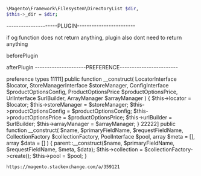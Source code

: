 ```sh
\Magento\Framework\Filesystem\DirectoryList $dir,
$this->_dir = $dir;
```

---------------------PLUGIN------------------------

if og function does not return anything, plugin also dont need to return anything

beforePlugin


afterPlugin
---------------------PREFERENCE------------------------

preference types
11111]
    public function __construct(
        LocatorInterface $locator,
        StoreManagerInterface $storeManager,
        ConfigInterface $productOptionsConfig,
        ProductOptionsPrice $productOptionsPrice,
        UrlInterface $urlBuilder,
        ArrayManager $arrayManager
    ) {
        $this->locator = $locator;
        $this->storeManager = $storeManager;
        $this->productOptionsConfig = $productOptionsConfig;
        $this->productOptionsPrice = $productOptionsPrice;
        $this->urlBuilder = $urlBuilder;
        $this->arrayManager = $arrayManager;
    }
22222]
    	public function __construct(
		$name,
		$primaryFieldName,
		$requestFieldName,
		CollectionFactory $collectionFactory,
		PoolInterface $pool,
		array $meta = [],
		array $data = []
	) {
		parent::__construct($name, $primaryFieldName, $requestFieldName, $meta, $data);
		$this->collection = $collectionFactory->create();
		$this->pool       = $pool;
	}



	https://magento.stackexchange.com/a/359121